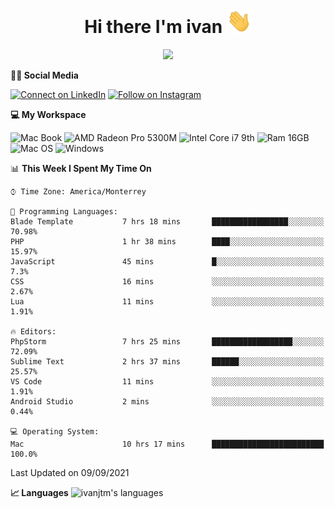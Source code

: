 <h1 align="center">Hi there I'm ivan <img src="https://raw.githubusercontent.com/ABSphreak/ABSphreak/master/gifs/Hi.gif" width="40px" /></h1>
<div align="center">
<img src="http://github-readme-streak-stats.herokuapp.com?user=ivanjtm&hide_border=true&background=00000000&border=FFFFFF00&sideNums=A8A8A8&sideLabels=A8A8A8&currStreakNum=FFC93C&dates=A8A8A8)](https://git.io/streak-stats"/>
</div>

**👦🏻 Social Media**

[![Connect on LinkedIn](https://img.shields.io/badge/LinkedIn-%230077B5.svg?&style=flat-square&logo=linkedin&logoColor=white)](https://www.linkedin.com/in/ivanjtm)
[![Follow on Instagram](https://img.shields.io/badge/Instagram-E4405F?style=flat-square&logo=instagram&logoColor=white)](https://www.instagram.com/ivanjtm)

**💻 My Workspace**

![Mac Book](https://img.shields.io/badge/Apple-MacBook_Pro_2019-999999?style=flat-square&logo=apple&logoColor=white)
![AMD Radeon Pro 5300M](https://img.shields.io/badge/AMD-Radeon_Pro_5300M-ED1C24?style=flat-square&logo=amd&logoColor=white)
![Intel Core i7 9th](https://img.shields.io/badge/Intel-Core_i7_9th-0071C5?style=flat-square&logo=intel&logoColor=white)
![Ram 16GB](https://img.shields.io/badge/RAM-16GB-230071C5?style=flat-square&logoColor=white)
![Mac OS](https://img.shields.io/badge/Mac%20OS-000000?style=flat-square&logo=apple&logoColor=white)
![Windows](https://img.shields.io/badge/Windows-0078D6?style=flat-square&logo=windows&logoColor=white)


<!--START_SECTION:waka-->
📊 **This Week I Spent My Time On** 

```text
⌚︎ Time Zone: America/Monterrey

💬 Programming Languages: 
Blade Template           7 hrs 18 mins       █████████████████░░░░░░░░   70.98% 
PHP                      1 hr 38 mins        ████░░░░░░░░░░░░░░░░░░░░░   15.97% 
JavaScript               45 mins             █░░░░░░░░░░░░░░░░░░░░░░░░   7.3% 
CSS                      16 mins             ░░░░░░░░░░░░░░░░░░░░░░░░░   2.67% 
Lua                      11 mins             ░░░░░░░░░░░░░░░░░░░░░░░░░   1.91%

🔥 Editors: 
PhpStorm                 7 hrs 25 mins       ██████████████████░░░░░░░   72.09% 
Sublime Text             2 hrs 37 mins       ██████░░░░░░░░░░░░░░░░░░░   25.57% 
VS Code                  11 mins             ░░░░░░░░░░░░░░░░░░░░░░░░░   1.91% 
Android Studio           2 mins              ░░░░░░░░░░░░░░░░░░░░░░░░░   0.44%

💻 Operating System: 
Mac                      10 hrs 17 mins      █████████████████████████   100.0%

```


 Last Updated on 09/09/2021
<!--END_SECTION:waka-->
**📈 Languages**
 ![ivanjtm's languages](https://wakatime.com/share/@ivanjtm/a32f83c6-d0c9-49a4-a5ae-d0440b950377.svg)
